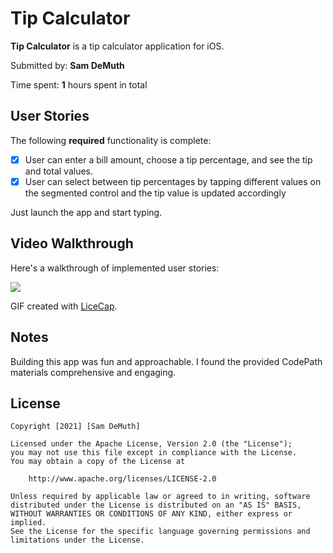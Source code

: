 # Tip Calculator

**Tip Calculator** is a tip calculator application for iOS.

Submitted by: **Sam DeMuth**

Time spent: **1** hours spent in total

## User Stories

The following **required** functionality is complete:

* [x] User can enter a bill amount, choose a tip percentage, and see the tip and total values.
* [x] User can select between tip percentages by tapping different values on the segmented control and the tip value is updated accordingly

 Just launch the app and start typing.


## Video Walkthrough

Here's a walkthrough of implemented user stories:

![](https://i.imgur.com/FensyGX.gif)


GIF created with [LiceCap](http://www.cockos.com/licecap/).

## Notes

Building this app was fun and approachable. I found the provided CodePath materials comprehensive and engaging.

## License

    Copyright [2021] [Sam DeMuth]

    Licensed under the Apache License, Version 2.0 (the "License");
    you may not use this file except in compliance with the License.
    You may obtain a copy of the License at

        http://www.apache.org/licenses/LICENSE-2.0

    Unless required by applicable law or agreed to in writing, software
    distributed under the License is distributed on an "AS IS" BASIS,
    WITHOUT WARRANTIES OR CONDITIONS OF ANY KIND, either express or implied.
    See the License for the specific language governing permissions and
    limitations under the License.
